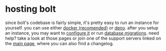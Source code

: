 # hosting bolt

since bolt's codebase is fairly simple, it's pretty easy to run an instance for
yourself. you can use either [docker (recomended)](./docker.md) or [deno](./deno.md).
after you setup an instance, you may want to [configure it](./configure.md) or run
[database migrations](./migrations.md). need help? take a look at those pages or 
join one of the support servers linked on the [main page](../index.md), where you 
can also find a changelog.
